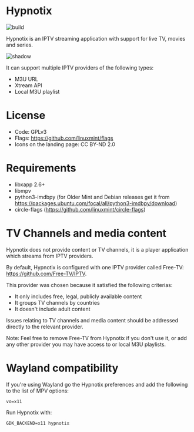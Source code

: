 # Hypnotix
![build](https://github.com/linuxmint/hypnotix/actions/workflows/build.yml/badge.svg)

Hypnotix is an IPTV streaming application with support for live TV, movies and series.

![shadow](https://user-images.githubusercontent.com/1138515/99553152-b8bac780-29b5-11eb-9d75-8756ed7581b6.png)

It can support multiple IPTV providers of the following types:

- M3U URL
- Xtream API
- Local M3U playlist

# License

- Code: GPLv3
- Flags: https://github.com/linuxmint/flags
- Icons on the landing page: CC BY-ND 2.0

# Requirements

- libxapp 2.6+
- libmpv
- python3-imdbpy (for Older Mint and Debian releases get it from https://packages.ubuntu.com/focal/all/python3-imdbpy/download)
- circle-flags (https://github.com/linuxmint/circle-flags)

# TV Channels and media content

Hypnotix does not provide content or TV channels, it is a player application which streams from IPTV providers.

By default, Hypnotix is configured with one IPTV provider called Free-TV: https://github.com/Free-TV/IPTV.

This provider was chosen because it satisfied the following criterias:

- It only includes free, legal, publicly available content
- It groups TV channels by countries
- It doesn't include adult content

Issues relating to TV channels and media content should be addressed directly to the relevant provider.

Note: Feel free to remove Free-TV from Hypnotix if you don't use it, or add any other provider you may have access to or local M3U playlists.

# Wayland compatibility

If you're using Wayland go the Hypnotix preferences and add the following to the list of MPV options:

`vo=x11`

Run Hypnotix with:

`GDK_BACKEND=x11 hypnotix`

